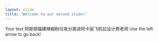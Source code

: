 ```yaml
---
layout: slide
title: "Welcome to our second slide!"
---
```

Your text 阿斯顿福建辣椒粉垃圾分类进阿卡丽飞机拉设计费老师
Use the left arrow to go back!
